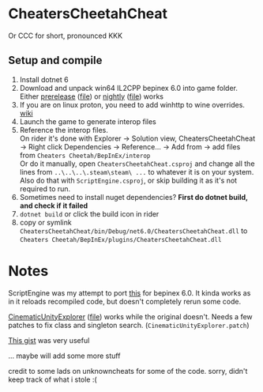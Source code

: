 # CheatersCheetahCheat
Or CCC for short, pronounced KKK

## Setup and compile
1. Install dotnet 6
2. Download and unpack win64 IL2CPP bepinex 6.0 into game folder. Either [prerelease](https://github.com/BepInEx/BepInEx/releases/tag/v6.0.0-pre.2)
([file](https://github.com/BepInEx/BepInEx/releases/download/v6.0.0-pre.2/BepInEx-Unity.IL2CPP-win-x64-6.0.0-pre.2.zip))
or [nightly](https://builds.bepinex.dev/projects/bepinex_be) ([file](https://builds.bepinex.dev/projects/bepinex_be/733/BepInEx-Unity.IL2CPP-win-x64-6.0.0-be.733%2B995f049.zip)) works
3. If you are on linux proton, you need to add winhttp to wine overrides. [wiki](https://docs.bepinex.dev/master/articles/advanced/steam_interop.html#adding-the-dll-override)
4. Launch the game to generate interop files
5. Reference the interop files.  
On rider it's done with Explorer -> Solution view, CheatersCheetahCheat -> Right click Dependencies -> Reference... -> Add from -> add files from `Cheaters Cheetah/BepInEx/interop`  
Or do it manually, open `CheatersCheetahCheat.csproj` and change all the lines from `..\..\..\.steam\steam\ ...` to whatever it is on your system.  
Also do that with `ScriptEngine.csproj`, or skip building it as it's not required to run.
7. Sometimes need to install nuget dependencies? **First do dotnet build, and check if it failed**
8. `dotnet build` or click the build icon in rider
9. copy or symlink `CheatersCheetahCheat/bin/Debug/net6.0/CheatersCheetahCheat.dll` to `Cheaters Cheetah/BepInEx/plugins/CheatersCheetahCheat.dll`


# Notes
ScriptEngine was my attempt to port [this](https://github.com/BepInEx/BepInEx.Debug/tree/master/src/ScriptEngine) for bepinex 6.0. It kinda works as in it reloads recompiled code, but doesn't completely rerun some code.

[CinematicUnityExplorer](https://github.com/originalnicodr/CinematicUnityExplorer/) ([file](https://github.com/originalnicodr/CinematicUnityExplorer/releases/latest/download/CinematicUnityExplorer.BepInEx.Unity.IL2CPP.CoreCLR.zip)) works while the original doesn't. Needs a few patches to fix class and singleton search. (`CinematicUnityExplorer.patch`)

[This gist](https://gist.github.com/BadMagic100/47096cbcf64ec0509cf75d48cfbdaea5) was very useful

... maybe will add some more stuff

credit to some lads on unknowncheats for some of the code. sorry, didn't keep track of what i stole :(
